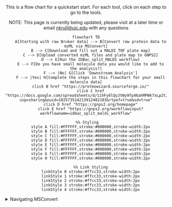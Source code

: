 <div align="center">This is a flow chart for a quickstart start. For each tool, click on each step to go to the tools. 

NOTE: This page is currently being updated, please visit at a later time or email nkrull@uic.edu with any questions

```mermaid
flowchart TD
    A[Starting with raw Bruker data] --> B[Convert raw protein data to mzML via MSConvert]
    B --> C[Download and fill out a MALDI TOF plate map]
    C --> D[Upload converted mzML files and plate map to GNPS2]
    D --> E[Run the IDBac_split_MALDI workflow]
    E --> F[Do you have small molecule data you would like to add to the analysis?]
    F --> |No| G[Click 'Downstream Analysis']
    F --> |Yes| H[Complete the steps in this flowchart for your small molecule data]
    click B href "https://proteowizard.sourceforge.io/"
    click C href "https://docs.google.com/spreadsheets/d/1ihFy6lQyJtWy9fp46ahMPWk7xLp2tJ3q/edit?usp=sharing&ouid=102573514213912402103&rtpof=true&sd=true"
    click D href "https://gnps2.org/homepage"
    click E href "https://gnps2.org/workflowinput?workflowname=idbac_split_maldi_workflow"

 %% Styling
    style A fill:#FFFFFF,stroke:#000000,stroke-width:2px
    style B fill:#FFFFFF,stroke:#000000,stroke-width:2px
    style C fill:#FFFFFF,stroke:#000000,stroke-width:2px
    style D fill:#FFFFFF,stroke:#000000,stroke-width:2px
    style E fill:#FFFFFF,stroke:#000000,stroke-width:2px
    style F fill:#FFFFFF,stroke:#000000,stroke-width:2px
    style G fill:#FFFFFF,stroke:#000000,stroke-width:2px
    style H fill:#FFFFFF,stroke:#000000,stroke-width:2px
    
    %% Link Styling
    linkStyle 0 stroke:#ffcc33,stroke-width:2px
    linkStyle 1 stroke:#ffcc33,stroke-width:2px
    linkStyle 2 stroke:#ffcc33,stroke-width:2px
    linkStyle 3 stroke:#ffcc33,stroke-width:2px
    linkStyle 4 stroke:#ffcc33,stroke-width:2px
```
</div>

<details>
  <summary>Navigating MSConvert</summary>
  
  Use the following images to convert raw Bruker data to mzML

<img width="1066" alt="msconvert3" src="https://github.com/user-attachments/assets/478649c9-be10-4460-9d0d-3f4b34171777">
<img width="1054" alt="msconvert1" src="https://github.com/user-attachments/assets/cad440c8-917a-463f-a247-bc9f12ac3236">
<img width="1066" alt="msconvert2" src="https://github.com/user-attachments/assets/91edf847-5647-4c89-bddd-154cde86a91c">

</details>
